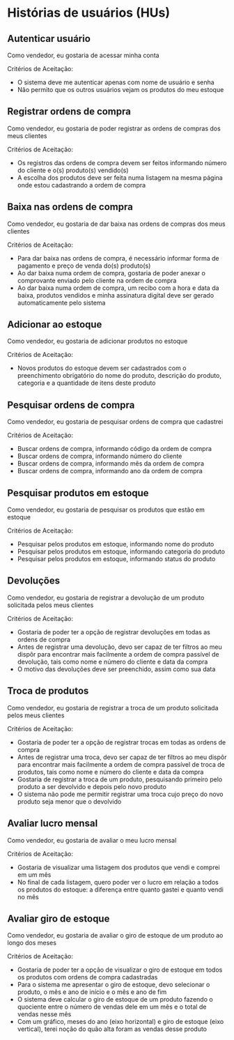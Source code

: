 # Histórias de usuários (HUs)

## Autenticar usuário

Como vendedor, eu gostaria de acessar minha conta

Critérios de Aceitação:
- O sistema deve me autenticar apenas com nome de usuário e senha
- Não permito que os outros usuários vejam os produtos do meu estoque

## Registrar ordens de compra

Como vendedor, eu gostaria de poder registrar as ordens de compras dos meus clientes

Critérios de Aceitação:
- Os registros das ordens de compra devem ser feitos informando número do cliente e o(s) produto(s) vendido(s)
- A escolha dos produtos deve ser feita numa listagem na mesma página onde estou cadastrando a ordem de compra

## Baixa nas ordens de compra

Como vendedor, eu gostaria de dar baixa nas ordens de compras dos meus clientes

Critérios de Aceitação:
- Para dar baixa nas ordens de compra, é necessário informar forma de pagamento e preço de venda do(s) produto(s)
- Ao dar baixa numa ordem de compra, gostaria de poder anexar o comprovante enviado pelo cliente na ordem de compra
- Ao dar baixa numa ordem de compra, um recibo com a hora e data da baixa, produtos vendidos e minha assinatura digital deve ser gerado automaticamente pelo sistema

## Adicionar ao estoque

Como vendedor, eu gostaria de adicionar produtos no estoque

Critérios de Aceitação:

- Novos produtos do estoque devem ser cadastrados com o preenchimento obrigatório do nome do produto, descrição do produto, categoria e a quantidade de itens deste produto

## Pesquisar ordens de compra

Como vendedor, eu gostaria de pesquisar ordens de compra que cadastrei

Critérios de Aceitação:
- Buscar ordens de compra, informando código da ordem de compra
- Buscar ordens de compra, informando número do cliente 
- Buscar ordens de compra, informando mês da ordem de compra
- Buscar ordens de compra, informando ano da ordem de compra

## Pesquisar produtos em estoque

Como vendedor, eu gostaria de pesquisar os produtos que estão em estoque

Critérios de Aceitação:
- Pesquisar pelos produtos em estoque, informando nome do produto
- Pesquisar pelos produtos em estoque, informando categoria do produto
- Pesquisar pelos produtos em estoque, informando status do produto

## Devoluções

Como vendedor, eu gostaria de registrar a devolução de um produto solicitada pelos meus clientes

Critérios de Aceitação:
- Gostaria de poder ter a opção de registrar devoluções em todas as ordens de compra
- Antes de registrar uma devolução, devo ser capaz de ter filtros ao meu dispôr para encontrar mais facilmente a ordem de compra passível de devolução, tais como nome e número do cliente e data da compra 
- O motivo das devoluções deve ser preenchido, assim como sua data

## Troca de produtos

Como vendedor, eu gostaria de registrar a troca de um produto solicitada pelos meus clientes

Critérios de Aceitação:
- Gostaria de poder ter a opção de registrar trocas em todas as ordens de compra
- Antes de registrar uma troca, devo ser capaz de ter filtros ao meu dispôr para encontrar mais facilmente a ordem de compra passível de troca de produtos, tais como nome e número do cliente e data da compra 
- Gostaria de registrar a troca de um produto, pesquisando primeiro pelo produto a ser devolvido e depois pelo novo produto
- O sistema não pode me permitir registrar uma troca cujo preço do novo produto seja menor que o devolvido

## Avaliar lucro mensal

Como vendedor, eu gostaria de avaliar o meu lucro mensal

Critérios de Aceitação:
- Gostaria de visualizar uma listagem dos produtos que vendi e comprei em um mês
- No final de cada listagem, quero poder ver o lucro em relação a todos os produtos do estoque: a diferença entre quanto gastei e quanto vendi no mês

## Avaliar giro de estoque

Como vendedor, eu gostaria de avaliar o giro de estoque de um produto ao longo dos meses

Critérios de Aceitação:
- Gostaria de poder ter a opção de visualizar o giro de estoque em todos os produtos com ordens de compra cadastradas
- Para o sistema me apresentar o giro de estoque, devo selecionar o produto, o mês e ano de início e o mês e ano de fim
- O sistema deve calcular o giro de estoque de um produto fazendo o quociente entre o número de vendas dele em um mês e o total de vendas nesse mês
- Com um gráfico, meses do ano (eixo horizontal) e giro de estoque (eixo vertical), terei noção do quão alta foram as vendas desse produto